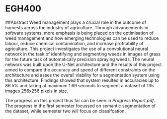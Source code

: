 # EGH400
 
##Abstract
Weed management plays a crucial role in the outcome of harvests across the industry of agriculture. Through advancements in software systems, more emphasis is being placed on the optimisation of weed management and how emerging technologies can be used to reduce labour, reduce chemical contamination, and increase profitability of agriculture. This project investigates the use of a convolutional neural network in the task of identifying and segmenting weeds in images of grass for the future task of automatically precision spraying weeds. The neural network was built upon the U-Net architecture and the results of this project aimed to compare the accuracy and speed of different constraints on the architecture and asses the overall viability for a segmentation system using this architecture. Findings showed that system resulted in accuracies up to 86.5% and taking at maximum 1.69 seconds to segment a dataset of 135 images 256x256 pixels in size. 

The progress on this project thus far can be seen in _Progress Report.pdf_. The progress in the first semester focussed on semantic segmentation of the dataset, while semester two will focus on classifcation. 
